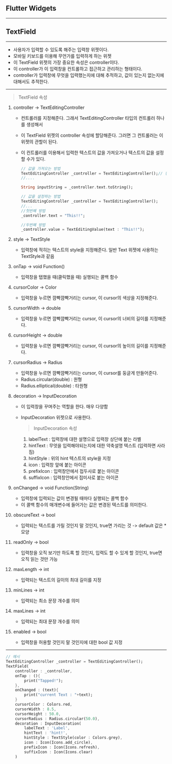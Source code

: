 <h2>Flutter Widgets</h2>

<hr>

<h2>TextField</h2>

<hr>

- 사용자가 입력할 수 있도록 해주는 입력창 위젯이다.
- 모바일 키보드를 이용해 무언가를 입력하게 하는 위젯
- 이 TextField 위젯의 가장 중요한 속성은 controller이다. 
- 이 controller가 이 입력창을 컨트롤하고 접근하고 관리하는 형태이다. 
- controller가 입력창에 무엇을 입력했는지에 대해 추적하고, 값이 있는지 없는지에 대해서도 추적한다. 

<hr>

> TextField 속성 

1. controller -> TextEditingController

   - 컨트롤러를 지정해준다. 그래서 TextEditingController 타입의 컨트롤러 하나를 생성해서 

   - 이 TextField 위젯의 controller 속성에 할당해준다. 그러면 그 컨트롤러는 이 위젯의 관할이 된다. 

   - 이 컨트롤러를 이용해서 입력한 텍스트의 값을 가져오거나 텍스트의 값을 설정할 수가 있다. 

     ```dart
     // 값을 가져오는 방법
     TextEditingController _controller = TextEditingController();// 컨트롤러 생성
     //....
     
     String inputString = _controller.text.toString();
     ```

     ```dart
     // 값을 설정하는 방법
     TextEditingController _controller = TextEditingController();
     //...
     //첫번째 방법
     _controller.text = "This!!";
     
     //두번째 방법
     _controller.value = TextEditingValue(text : "This!!");
     ```

     

2. style -> TextStyle

   - 입력창에 적히는 텍스트의 style을 지정해준다. 일반 Text 위젯에 사용하는 TextStyle과 같음

3. onTap -> void Function()

   - 입력창을 탭했을 때(클릭했을 때) 실행되는 콜백 함수 

4. cursorColor -> Color

   - 입력창을 누르면 깜빡깜빡거리는 cursor, 이 cursor의 색상을 지정해준다.

5. cursorWidth -> double

   - 입력창을 누르면 깜빡깜빡거리는 cursor, 이 cursor의 너비의 길이를 지정해준다.

6. cursorHeight -> double

   - 입력창을 누르면 깜빡깜빡거리는 cursor, 이 cursor의 높이의 길이를 지정해준다.

7. cursorRadius -> Radius

   - 입력창을 누르면 깜빡깜빡거리는 cursor, 이 cursor를 둥글게 만들어준다. 
   - Radius.circular(double) : 원형
   - Radius.elliptical(double) : 타원형

8. decoration -> InputDecoration

   - 이 입력창을 꾸며주는 역할을 한다. 매우 다양함

   - InputDecoration 위젯으로 사용한다.

     > InputDecoration 속성

     1. labelText : 입력창에 대한 설명으로 입력창 상단에 붙는 라벨
     2. hintText : 무엇을 입력해야되는지에 대한 약축설명 텍스트 (입력하면 사라짐)
     3. hintStyle : 위의 hint 텍스트의 style을 지정
     4. icon : 입력창 앞에 붙는 아이콘
     5. prefixIcon : 입력창안에서 접두사로 붙는 아이콘
     6. suffixIcon : 입력창안에서 접미사로 붙는 아이콘

9. onChanged -> void Function(String)

   - 입력창에 입력되는 값이 변경될 때마다 실행되는 콜백 함수
   - 이 콜백 함수의 매개변수에 들어가는 값은 변경된 텍스트를 의미한다. 

10. obscureText -> bool

    - 입력되는 텍스트를 가릴 것인지 말 것인지, true면 가리는 것 -> default 값은 * 모양

11. readOnly -> bool

    - 입력창을 오직 보기만 하도록 할 것인지, 입력도 할 수 있게 할 것인지, true면 오직 읽는 것만 가능

12. maxLength -> int

    - 입력되는 텍스트의 길이의 최대 길이를 지정

13. minLines -> int

    - 입력되는 최소 문장 개수를 의미

14. maxLines -> int

    - 입력되는 최대 문장 개수를 의미

15. enabled -> bool

    - 입력창을 허용할 것인지 말 것인지에 대한 bool 값 지정 



<hr>

```dart
// 예시
TextEditingController _controller = TextEditingController();
TextField(
    controller : _controller,
    onTap : (){
        print("Tapped!");
    },
    onChanged : (text){
        print("current Text : "+text);
    }
    cursorColor : Colors.red,
    cursorWidth : 8.5,
    cursorHeight : 50.0,
   	cursorRadius : Radius.circular(50.0),
    decoration : InputDecoration(
    	labelText : 'Label',
        hintText : 'hint!',
        hintStyle : TextStyle(color : Colors.grey),
        icon : Icon(Icons.add_circle),
        prefixIcon : Icon(Icons.refresh),
        suffixIcon : Icon(Icons.clear)
    )
```